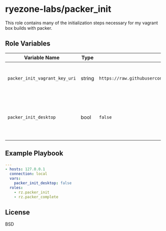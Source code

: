 ryezone-labs/packer_init
=========

This role contains many of the initialization steps necessary for my vagrant box
builds with packer.


Role Variables
--------------

| Variable Name | Type | Default Value | Description |
| ------------- | ---- | ------------- | ----------- |
| `packer_init_vagrant_key_uri` | string | `https://raw.githubusercontent.com/hashicorp/vagrant/master/keys/vagrant.pub` | URI to vagrant public insecure key. |
| `packer_init_desktop` | bool | `false` | Flag to toggle logic specific to Ubuntu Desktop vagrant boxes. |


Example Playbook
----------------

```yaml
---
- hosts: 127.0.0.1
  connection: local
  vars:
    packer_init_desktop: false
  roles:
    - rz.packer_init
    - rz.packer_complete
```

License
-------

BSD
